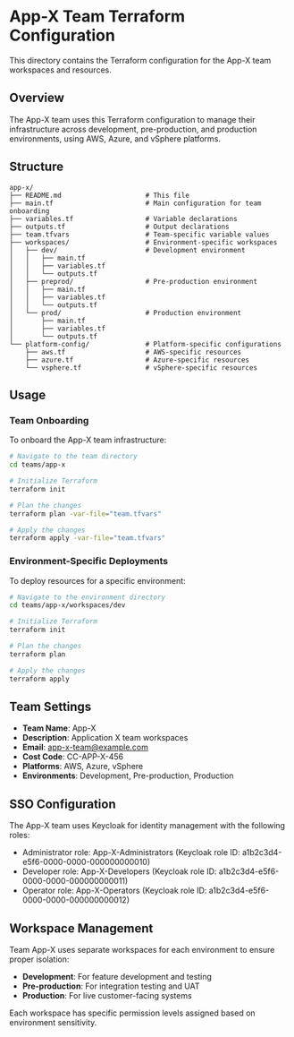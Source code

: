 # App-X Team Terraform Configuration

This directory contains the Terraform configuration for the App-X team workspaces and resources.

## Overview

The App-X team uses this Terraform configuration to manage their infrastructure across development, pre-production, and production environments, using AWS, Azure, and vSphere platforms.

## Structure

```
app-x/
├── README.md                     # This file
├── main.tf                       # Main configuration for team onboarding
├── variables.tf                  # Variable declarations
├── outputs.tf                    # Output declarations
├── team.tfvars                   # Team-specific variable values
├── workspaces/                   # Environment-specific workspaces
│   ├── dev/                      # Development environment
│   │   ├── main.tf
│   │   ├── variables.tf
│   │   └── outputs.tf
│   ├── preprod/                  # Pre-production environment
│   │   ├── main.tf
│   │   ├── variables.tf
│   │   └── outputs.tf
│   └── prod/                     # Production environment
│       ├── main.tf
│       ├── variables.tf
│       └── outputs.tf
└── platform-config/              # Platform-specific configurations
    ├── aws.tf                    # AWS-specific resources
    ├── azure.tf                  # Azure-specific resources
    └── vsphere.tf                # vSphere-specific resources
```

## Usage

### Team Onboarding

To onboard the App-X team infrastructure:

```bash
# Navigate to the team directory
cd teams/app-x

# Initialize Terraform
terraform init

# Plan the changes
terraform plan -var-file="team.tfvars"

# Apply the changes
terraform apply -var-file="team.tfvars"
```

### Environment-Specific Deployments

To deploy resources for a specific environment:

```bash
# Navigate to the environment directory
cd teams/app-x/workspaces/dev

# Initialize Terraform
terraform init

# Plan the changes
terraform plan

# Apply the changes
terraform apply
```

## Team Settings

- **Team Name**: App-X
- **Description**: Application X team workspaces
- **Email**: app-x-team@example.com
- **Cost Code**: CC-APP-X-456
- **Platforms**: AWS, Azure, vSphere
- **Environments**: Development, Pre-production, Production

## SSO Configuration

The App-X team uses Keycloak for identity management with the following roles:

- Administrator role: App-X-Administrators (Keycloak role ID: a1b2c3d4-e5f6-0000-0000-000000000010)
- Developer role: App-X-Developers (Keycloak role ID: a1b2c3d4-e5f6-0000-0000-000000000011)
- Operator role: App-X-Operators (Keycloak role ID: a1b2c3d4-e5f6-0000-0000-000000000012)

## Workspace Management

Team App-X uses separate workspaces for each environment to ensure proper isolation:

- **Development**: For feature development and testing
- **Pre-production**: For integration testing and UAT
- **Production**: For live customer-facing systems

Each workspace has specific permission levels assigned based on environment sensitivity. 